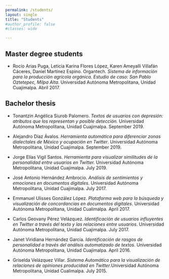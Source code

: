 ```yaml
---
permalink: /students/
layout: single
title: "Students"
#author_profile: false
#classes: wide

---
```


## Master degree students

* Rocío Arias Puga, Leticia Karina Flores López, Karen Ameyalli Villafán Cáceres, Daniel Martínez Espino. Organtech. _Sistema de información para la producción agrícola orgánica. Estudio de caso: San Pablo Oztetepec, Milpa Alta_. Universidad Autónoma Metropolitana, Unidad Cuajimalpa. Abril 2017.

## Bachelor thesis

* Tonantzin Angélica Siurob Palomero. *Textos de usuarios con depresión: atributos que los representan y posible detección.* Universidad Autónoma Metropolitana, Unidad Cuajimalpa. September 2019.

* Alejandro Díaz Ávalos. *Herramienta automática para diferenciar zonas dialectales de México y ocupación en Twitter*. Universidad Autónoma Metropolitana, Unidad Cuajimalpa. September 2019.

* Jorge Elías Vigil Santos. *Herramienta para visualizar similitudes de la personalidad entre usuarios en Twitter.* Universidad Autónoma Metropolitana, Unidad Cuajimalpa. July 2019.

* José Antonio Hernández Ambrocio. *Análisis de sentimientos y emociones en documentos digitales*. Universidad Autónoma Metropolitana, Unidad Cuajimalpa. July 2017.

* Emmanuel Ulisses González López. *Plataforma web para la búsqueda y visualización de concordancias en documentos digitales*. Universidad Autónoma Metropolitana, Unidad Cualimalpa. April 2017.

* Carlos Geovany Pérez Velázquez. *Identificación de usuarios influyentes en Twitter a través del texto y las relaciones entre usuarios*. Universidad Autónoma Metropolitana, Unidad Cuajimalpa. July 2017.

* Janet Viridiana Hernández García. *Identificación de rasgos de personalidad a través del análisis automatizado de textos*. Universidad Autónoma Metropolitana, Unidad Cuajimalpa. April 2016.

* Griselda Velázquez Villar. *Sistema Automático para la visualización de relaciones de opiniones producidad en Twitter*.Universidad Autónoma Metropolitana, Unidad Cualimalpa. July 2015.




